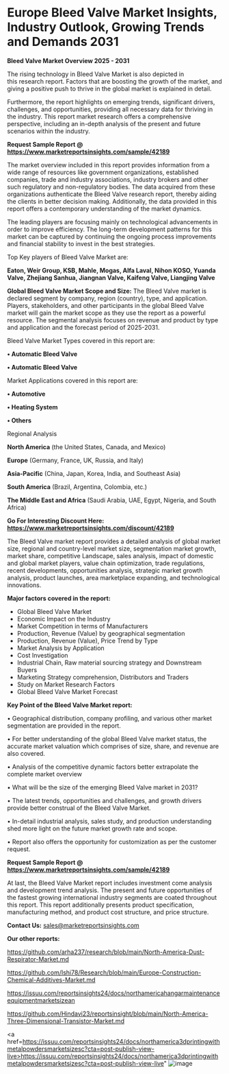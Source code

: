 # Europe Bleed Valve Market Insights, Industry Outlook, Growing Trends and Demands 2031

<Strong> Bleed Valve Market Overview 2025 - 2031</strong>

The rising technology in Bleed Valve Market is also depicted in this research report. Factors that are boosting the growth of the market, and giving a positive push to thrive in the global market is explained in detail.

Furthermore, the report highlights on emerging trends, significant drivers, challenges, and opportunities, providing all necessary data for thriving in the industry. This report market research offers a comprehensive perspective, including an in-depth analysis of the present and future scenarios within the industry.

<strong>Request Sample Report @ <a href=https://www.marketreportsinsights.com/sample/42189>https://www.marketreportsinsights.com/sample/42189</a></strong>

The market overview included in this report provides information from a wide range of resources like government organizations, established companies, trade and industry associations, industry brokers and other such regulatory and non-regulatory bodies. The data acquired from these organizations authenticate the Bleed Valve research report, thereby aiding the clients in better decision making. Additionally, the data provided in this report offers a contemporary understanding of the market dynamics.

The leading players are focusing mainly on technological advancements in order to improve efficiency. The long-term development patterns for this market can be captured by continuing the ongoing process improvements and financial stability to invest in the best strategies.

Top Key players of Bleed Valve Market are:

<strong>Eaton, Weir Group, KSB, Mahle, Mogas, Alfa Laval, Nihon KOSO, Yuanda Valve, Zhejiang Sanhua, Jiangnan Valve, Kaifeng Valve, Liangjing Valve</strong>

<strong><b>Global Bleed Valve Market Scope and Size:</b></strong>
The Bleed Valve market is declared segment by company, region (country), type, and application. Players, stakeholders, and other participants in the global Bleed Valve market will gain the market scope as they use the report as a powerful resource. The segmental analysis focuses on revenue and product by type and application and the forecast period of 2025-2031.

Bleed Valve Market Types covered in this report are:

<strong>•  Automatic Bleed Valve

•  Automatic Bleed Valve</strong>

Market Applications covered in this report are:

<strong>•  Automotive

•  Heating System

•  Others</strong> 

Regional Analysis

<strong>North America</strong> (the United States, Canada, and Mexico)

<strong>Europe</strong> (Germany, France, UK, Russia, and Italy)

<strong>Asia-Pacific</strong> (China, Japan, Korea, India, and Southeast Asia)

<strong>South America</strong> (Brazil, Argentina, Colombia, etc.)

<strong>The Middle East and Africa</strong> (Saudi Arabia, UAE, Egypt, Nigeria, and South Africa)

<strong>Go For Interesting Discount Here: <a href=https://www.marketreportsinsights.com/discount/42189>https://www.marketreportsinsights.com/discount/42189</a></strong>

The Bleed Valve market report provides a detailed analysis of global market size, regional and country-level market size, segmentation market growth, market share, competitive Landscape, sales analysis, impact of domestic and global market players, value chain optimization, trade regulations, recent developments, opportunities analysis, strategic market growth analysis, product launches, area marketplace expanding, and technological innovations.

<strong><b>Major factors covered in the report:</b></strong>
<ul>
  <li>Global Bleed Valve Market </li>
  <li>Economic Impact on the Industry</li>
  <li>Market Competition in terms of Manufacturers</li>
  <li>Production, Revenue (Value) by geographical segmentation</li>
  <li>Production, Revenue (Value), Price Trend by Type</li>
  <li>Market Analysis by Application</li>
  <li>Cost Investigation</li>
  <li>Industrial Chain, Raw material sourcing strategy and Downstream Buyers</li>
  <li>Marketing Strategy comprehension, Distributors and Traders</li>
  <li>Study on Market Research Factors</li>
  <li>Global Bleed Valve Market Forecast</li>
</ul>

<strong><b>Key Point of the Bleed Valve Market report:</b></strong>

• Geographical distribution, company profiling, and various other market segmentation are provided in the report.

• For better understanding of the global Bleed Valve market status, the accurate market valuation which comprises of size, share, and revenue are also covered.

• Analysis of the competitive dynamic factors better extrapolate the complete market overview

• What will be the size of the emerging Bleed Valve market in 2031?

• The latest trends, opportunities and challenges, and growth drivers provide better construal of the Bleed Valve Market.

• In-detail industrial analysis, sales study, and production understanding shed more light on the future market growth rate and scope.

• Report also offers the opportunity for customization as per the customer request.

<strong>Request Sample Report @ <a href=https://www.marketreportsinsights.com/sample/42189>https://www.marketreportsinsights.com/sample/42189</a></strong>

At last, the Bleed Valve Market report includes investment come analysis and development trend analysis. The present and future opportunities of the fastest growing international industry segments are coated throughout this report. This report additionally presents product specification, manufacturing method, and product cost structure, and price structure.

<strong>Contact Us:</strong>
sales@marketreportsinsights.com

<strong>Our other reports:</strong>

<a href=https://github.com/arha237/research/blob/main/North-America-Dust-Respirator-Market.md>https://github.com/arha237/research/blob/main/North-America-Dust-Respirator-Market.md</a>

<a href=https://github.com/Ishi78/Research/blob/main/Europe-Construction-Chemical-Additives-Market.md>https://github.com/Ishi78/Research/blob/main/Europe-Construction-Chemical-Additives-Market.md</a>

<a href=https://issuu.com/reportsinsights24/docs/northamericahangarmaintenanceequipmentmarketsizean>https://issuu.com/reportsinsights24/docs/northamericahangarmaintenanceequipmentmarketsizean</a>

<a href=https://github.com/Hindavi23/reportsinsight/blob/main/North-America-Three-Dimensional-Transistor-Market.md>https://github.com/Hindavi23/reportsinsight/blob/main/North-America-Three-Dimensional-Transistor-Market.md</a>

<a href=https://issuu.com/reportsinsights24/docs/northamerica3dprintingwithmetalpowdersmarketsizesc?cta=post-publish-view-live>https://issuu.com/reportsinsights24/docs/northamerica3dprintingwithmetalpowdersmarketsizesc?cta=post-publish-view-live</a>"
![image](https://github.com/user-attachments/assets/a2d6939f-9254-4595-9d44-bd711ef24ebd)
